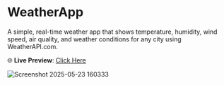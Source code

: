 # WeatherApp
A simple, real-time weather app that shows temperature, humidity, wind speed, air quality, and weather conditions for any city using WeatherAPI.com.

🌐 **Live Preview**: [Click Here](https://your-username.github.io/WeatherApp/) 

![Screenshot 2025-05-23 160333](https://github.com/user-attachments/assets/25d5b2e6-13de-4c1c-b528-25e30cee85b2)
